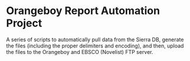 # Orangeboy Report Automation Project
 A series of scripts to automatically pull data from the Sierra DB, generate the files (including the proper delimiters and encoding), and then, upload the files to the Orangeboy and EBSCO (Novelist) FTP server.
